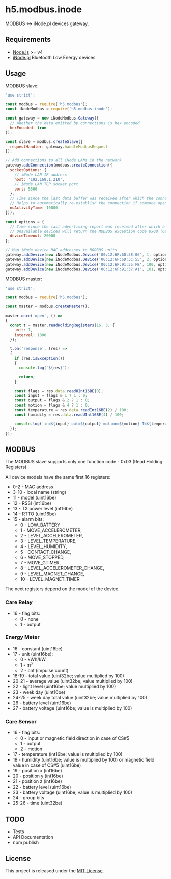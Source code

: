 ﻿# h5.modbus.inode

MODBUS <-> iNode.pl devices gateway.

## Requirements

  * [Node.js](https://nodejs.org/) >= v4
  * [iNode.pl](https://inode.pl/index/s_lang/en) Bluetooth Low Energy devices

## Usage

MODBUS slave:

```js
'use strict';

const modbus = require('h5.modbus');
const iNodeModbus = require('h5.modbus.inode');

const gateway = new iNodeModbus.Gateway({
  // Whether the data emitted by connections is hex encoded
  hexEncoded: true
});

const slave = modbus.createSlave({
  requestHandler: gateway.handleModbusRequest
});

// Add connections to all iNode LANs in the network
gateway.addConnection(modbus.createConnection({
  socketOptions: {
    // iNode LAN IP address
    host: '192.168.1.210',
    // iNode LAN TCP socket port
    port: 5500
  },
  // Time since the last data buffer was received after which the connection is closed and reopened.
  // Helps to automatically re-establish the connection if someone opened the iNode LAN monitor app.
  noActivityTime: 10000
}));

const options = {
  // Time since the last advertising report was received after which a device should be considered unavailable.
  // Unavailable devices will return the MODBUS exception code 0x0B (Gateway Target Device Failed To Respond).
  deviceTimeout: 20000
};

// Map iNode device MAC addresses to MODBUS units
gateway.addDevice(new iNodeModbus.Device('00:12:6F:6D:3E:06', 1, options));
gateway.addDevice(new iNodeModbus.Device('00:12:6F:6D:3C:55', 2, options));
gateway.addDevice(new iNodeModbus.Device('00:12:6F:91:35:FB', 100, options));
gateway.addDevice(new iNodeModbus.Device('00:12:6F:91:37:A1', 101, options));
```

MODBUS master:

```js
'use strict';

const modbus = require('h5.modbus');

const master = modbus.createMaster();

master.once('open', () =>
{
  const t = master.readHoldingRegisters(16, 3, {
    unit: 1,
    interval: 1000
  });

  t.on('response', (res) =>
  {
    if (res.isException())
    {
      console.log(`${res}`);

      return;
    }

    const flags = res.data.readUInt16BE(0);
    const input = flags & 1 ? 1 : 0;
    const output = flags & 2 ? 1 : 0;
    const motion = flags & 4 ? 1 : 0;
    const temperature = res.data.readInt16BE(2) / 100;
    const humidity = res.data.readUInt16BE(4) / 100;

    console.log(`in=${input} out=${output} motion=${motion} T=${temperature} H=${humidity}`);
  });
});
```

## MODBUS

The MODBUS slave supports only one function code - 0x03 (Read Holding Registers).

All device models have the same first 16 registers:

  * 0-2 - MAC address
  * 3-10 - local name (string)
  * 11 - model (uint16be)
  * 12 - RSSI (int16be)
  * 13 - TX power level (int16be)
  * 14 - RTTO (uint16be)
  * 15 - alarm bits:
    * 0 - LOW_BATTERY
    * 1 - MOVE_ACCELEROMETER,
    * 2 - LEVEL_ACCELEROMETER,
    * 3 - LEVEL_TEMPERATURE,
    * 4 - LEVEL_HUMIDITY,
    * 5 - CONTACT_CHANGE,
    * 6 - MOVE_STOPPED,
    * 7 - MOVE_GTIMER,
    * 8 - LEVEL_ACCELEROMETER_CHANGE,
    * 9 - LEVEL_MAGNET_CHANGE,
    * 10 - LEVEL_MAGNET_TIMER

The next registers depend on the model of the device.

### Care Relay

  * 16 - flag bits:
    * 0 - none
    * 1 - output

### Energy Meter

  * 16 - constant (uint16be)
  * 17 - unit (uint16be):
    * 0 - kWh/kW
    * 1 - m³
    * 2 - cnt (impulse count)
  * 18-19 - total value (uint32be; value multiplied by 100)
  * 20-21 - average value (uint32be; value multiplied by 100)
  * 22 - light level (uint16be; value multiplied by 100)
  * 23 - week day (uint16be)
  * 24-25 - week day total value (uint32be; value multiplied by 100)
  * 26 - battery level (uint16be)
  * 27 - battery voltage (uint16be; value is multiplied by 100)

### Care Sensor

  * 16 - flag bits:
    * 0 - input or magnetic field direction in case of CS#5
    * 1 - output
    * 2 - motion
  * 17 - temperature (int16be; value is multiplied by 100)
  * 18 - humidity (uint16be; value is multiplied by 100) or magnetic field value in case of CS#5 (uint16be)
  * 19 - position x (int16be)
  * 20 - position y (int16be)
  * 21 - position z (int16be)
  * 22 - battery level (uint16be)
  * 23 - battery voltage (uint16be; value is multiplied by 100)
  * 24 - group bits
  * 25-26 - time (uint32be)

## TODO

  - Tests
  - API Documentation
  - npm publish

## License

This project is released under the [MIT License](https://raw.github.com/morkai/h5.modbus.inode/master/license.md).
